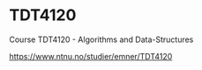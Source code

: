 # TDT4120
Course TDT4120 - Algorithms and Data-Structures

https://www.ntnu.no/studier/emner/TDT4120

